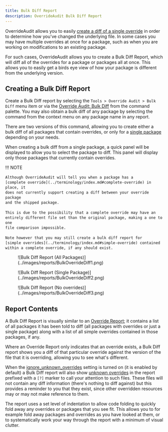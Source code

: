 ```yaml
---
title: Bulk Diff Report
description: OverrideAudit Bulk Diff Report
---
```


OverrideAudit allows you to easily
[create a diff of a single override](../usage/commands.md#diff-single-override)
in order to determine how you've changed the underlying file. In some cases you
may have multiple overrides at once for a package, such as when you are working
on modifications to an existing package.

For such cases, OverrideAudit allows you to create a Bulk Diff Report, which
will diff all of the overrides for a package or packages all at once. This
allows you to easily get a birds eye view of how your package is different from
the underlying version.


## Creating a Bulk Diff Report

Create a Bulk Diff report by selecting the `Tools > Override Audit > Bulk Diff`
menu item or via the
[Override Audit: Bulk Diff](../usage/commands.md#bulk-diff-report-all-packages)
from the command palette. You may also obtain a bulk diff of any package by
selecting the command from the context menu on any package name in any report.

There are two versions of this command, allowing you to create either a bulk
diff of all packages that contain overrides, or only for a
[single package](../usage/commands.md#bulk-diff-report-single-package) depending
on your needs.

When creating a bulk diff from a single package, a quick panel will be
displayed to allow you to select the package to diff. This panel will display
only those packages that currently contain overrides.

!!! NOTE

    Although OverrideAudit will tell you when a package has a
    [complete override](../terminology/index.md#complete-override) in place, it
    does not currently support creating a diff between your override package
    and the shipped package.

    This is due to the possibility that a complete override may have an
    entirely different file set than the original package, making a one to one
    file comparison impossible.

    Note however that you may still create a bulk diff report for
    [simple overrides](../terminology/index.md#simple-override) contained
    within a complete override, if any should exist.

<div class="grid" markdown>
  <figure markdown="span">
    ![Bulk Diff Report (All Packages)](../images/reports/BulkOverrideDiff1.png)
  </figure>
  <figure markdown="span">
    ![Bulk Diff Report (Single Package)](../images/reports/BulkOverrideDiff2.png)
  </figure>
  <figure markdown="span">
    ![Bulk Diff Report (No overrides)](../images/reports/BulkOverrideDiff3.png)
  </figure>
</div>


## Report Contents

A Bulk Diff Report is visually similar to an [Override Report](override.md); it
contains a list of all packages it has been told to diff (all packages with
overrides or just a single package) along with a list of all simple overrides
contained in those packages, if any.

Where an Override Report only indicates that an override exists, a Bulk Diff
report shows you a diff of that particular override against the version of the
file that it is overriding, allowing you to see what's different.

When the
[ignore_unknown_overrides](../config/settings.md#ignore_unknown_overrides)
setting is turned on (it is enabled by default) a Bulk Diff report will also
show [unknown overrides](../terminology/index.md#unknown-override) in the
report prefixed with a `[?]` marker to call your attention to such files. These
files will not contain any diff information (there's nothing to diff against)
but this provides a reminder to you that they exist, since other overridden
resources may or may not make reference to them.

The report uses a set level of indentation to allow code folding to quickly
fold away any overrides or packages that you see fit. This allows you to for
example fold away packages and overrides as you have looked at them, or to
systematically work your way through the report with a minimum of visual
clutter.
